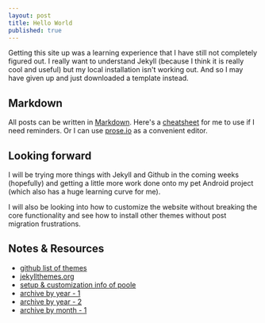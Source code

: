 ```yaml
---
layout: post
title: Hello World
published: true
---
```


Getting this site up was a learning experience that I have still not completely figured out. I really want to understand Jekyll (because I think it is really cool and useful) but my local installation isn't working out. And so I may have given up and just downloaded a template instead. 

## Markdown

All posts can be written in [Markdown](http://daringfireball.net/projects/markdown/). Here's a [cheatsheet](https://github.com/adam-p/markdown-here/wiki/Markdown-Cheatsheet) for me to use if I need reminders. Or I can use [prose.io](prose.io) as a convenient editor. 

## Looking forward

I will be trying more things with Jekyll and Github in the coming weeks (hopefully) and getting a little more work done onto my pet Android project (which also has a huge learning curve for me).

I will also be looking into how to customize the website without breaking the core functionality and see how to install other themes without post migration frustrations.

## Notes & Resources

- [github list of themes](https://github.com/jekyll/jekyll/wiki/Themes)
- [jekyllthemes.org](http://jekyllthemes.org/)
- [setup & customization info of poole](http://joshualande.com/jekyll-github-pages-poole/)
- [archive by year - 1](http://stackoverflow.com/questions/19086284/jekyll-liquid-templating-how-to-group-blog-posts-by-year)
- [archive by year - 2](http://mikerowecode.com/2010/08/jekyll_archives_grouped_by_year.html)
- [archive by month - 1](http://www.mitsake.net/2012/04/archives-in-jekyll/)